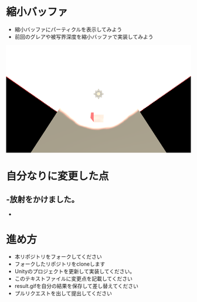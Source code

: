 # 縮小バッファ

* 縮小バッファにパーティクルを表示してみよう
* 前回のグレアや被写界深度を縮小バッファで実装してみよう

![結果画像](result.png)

# 自分なりに変更した点

-放射をかけました。
-
-

# 進め方

- 本リポジトリをフォークしてください
- フォークしたリポジトリをcloneします
- Unityのプロジェクトを更新して実装してください。
- このテキストファイルに変更点を記載してください
- result.gifを自分の結果を保存して差し替えてください
- プルリクエストを出して提出してください
